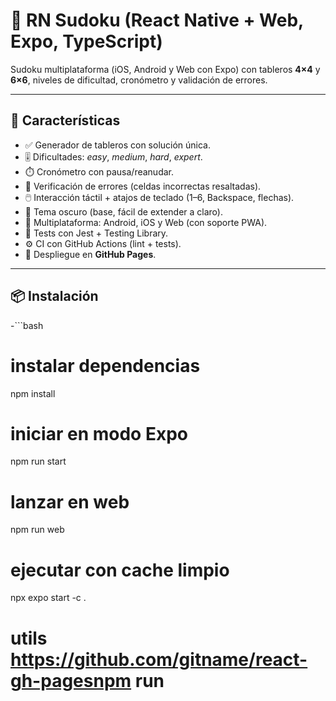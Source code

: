 # 🧩 RN Sudoku (React Native + Web, Expo, TypeScript)

Sudoku multiplataforma (iOS, Android y Web con Expo) con tableros **4×4** y **6×6**, niveles de dificultad, cronómetro y validación de errores.

---

## 🚀 Características

- ✅ Generador de tableros con solución única.
- 🎚️ Dificultades: *easy*, *medium*, *hard*, *expert*.
- ⏱️ Cronómetro con pausa/reanudar.
- 🧮 Verificación de errores (celdas incorrectas resaltadas).
- 🖱️ Interacción táctil + atajos de teclado (1–6, Backspace, flechas).
- 🌙 Tema oscuro (base, fácil de extender a claro).
- 📱 Multiplataforma: Android, iOS y Web (con soporte PWA).
- 🧪 Tests con Jest + Testing Library.
- ⚙️ CI con GitHub Actions (lint + tests).
- 📄 Despliegue en **GitHub Pages**.

---

## 📦 Instalación

-```bash
# instalar dependencias
npm install

# iniciar en modo Expo
npm run start

# lanzar en web
npm run web

# ejecutar con cache limpio
npx expo start -c .


# utils https://github.com/gitname/react-gh-pagesnpm run
